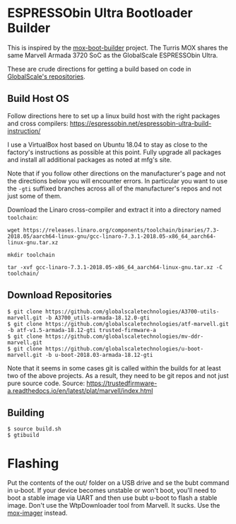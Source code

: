 # ESPRESSObin Ultra Bootloader Builder

This is inspired by the [mox-boot-builder](https://gitlab.nic.cz/turris/mox-boot-builder) project. The Turris MOX shares the same Marvell Armada 3720 SoC as the GlobalScale ESPRESSObin Ultra.

These are crude directions for getting a build based on code in [GlobalScale's repositories](https://github.com/globalscaletechnologies).

## Build Host OS

Follow directions here to set up a linux build host with the right packages and cross compilers: https://espressobin.net/espressobin-ultra-build-instruction/

I use a VirtualBox host based on Ubuntu 18.04 to stay as close to the factory's instructions as possible at this point. Fully upgrade all packages and install all additional packages as noted at mfg's site.

Note that if you follow other directions on the manufacturer's page and not the directions below you will encounter errors. In particular you want to use the `-gti` suffixed branches across all of the manufacturer's repos and not just some of them.

Download the Linaro cross-compiler and extract it into a directory named `toolchain`:
```
wget https://releases.linaro.org/components/toolchain/binaries/7.3-2018.05/aarch64-linux-gnu/gcc-linaro-7.3.1-2018.05-x86_64_aarch64-linux-gnu.tar.xz

mkdir toolchain

tar -xvf gcc-linaro-7.3.1-2018.05-x86_64_aarch64-linux-gnu.tar.xz -C toolchain/
```
## Download Repositories

```
$ git clone https://github.com/globalscaletechnologies/A3700-utils-marvell.git -b A3700_utils-armada-18.12.0-gti
$ git clone https://github.com/globalscaletechnologies/atf-marvell.git -b atf-v1.5-armada-18.12-gti trusted-firmware-a
$ git clone https://github.com/globalscaletechnologies/mv-ddr-marvell.git
$ git clone https://github.com/globalscaletechnologies/u-boot-marvell.git -b u-boot-2018.03-armada-18.12-gti
```
Note that it seems in some cases git is called within the builds for at least two of the above projects. As a result, they need to be git repos and not just pure source code. Source: https://trustedfirmware-a.readthedocs.io/en/latest/plat/marvell/index.html

## Building
```
$ source build.sh
$ gtibuild
```
# Flashing
Put the contents of the out/ folder on a USB drive and se the bubt command in u-boot. If your device becomes unstable or won't boot, you'll need to boot a stable image via UART and then use bubt u-boot to flash a stable image. Don't use the WtpDownloader tool from Marvell. It sucks. Use the [mox-imager](https://gitlab.nic.cz/turris/mox-imager) instead.
